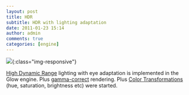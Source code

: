 ```yaml
---
layout: post
title: HDR
subtitle: HDR with lighting adaptation
date: 2011-01-23 15:14
author: admin
comments: true
categories: [engine]
---
```


![](http://en.wikipedia.org/wiki/High_dynamic_range_imaging){:class="img-responsive"}

<a href="http://en.wikipedia.org/wiki/High_dynamic_range_imaging">High Dynamic Range</a> lighting with eye adaptation is implemented in the Glow engine. Plus <a href="http://filmicgames.com/archives/299">gamma-correct</a> rendering. Plus <a href="http://http.developer.nvidia.com/GPUGems2/gpugems2_chapter24.html">Color Transformations</a> (hue, saturation, brightness etc) were started.  <br /><a onblur="try {parent.deselectBloggerImageGracefully();} catch(e) {}" href="http://3.bp.blogspot.com/_LfYx03jjmdk/TTxGFzb9VKI/AAAAAAAABEs/hXTnfP0vrGs/s1600/editor_hdr_bloom.png"><img class="image featured" src="http://3.bp.blogspot.com/_LfYx03jjmdk/TTxGFzb9VKI/AAAAAAAABEs/hXTnfP0vrGs/s320/editor_hdr_bloom.png" border="0" alt="" id="BLOGGER_PHOTO_ID_5565400305043854498" /></a>
